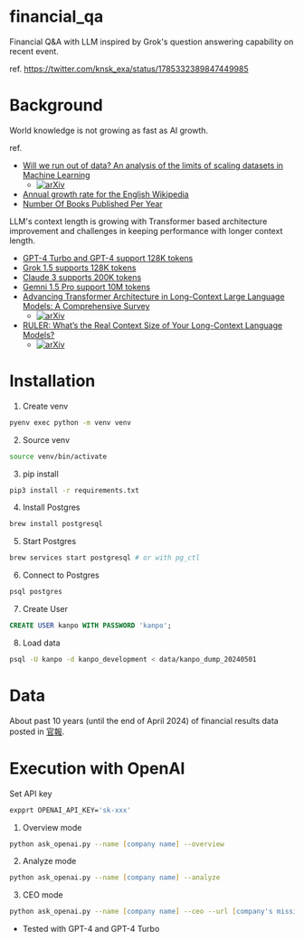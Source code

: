 # financial_qa
Financial Q&A with LLM inspired by Grok's question answering capability on recent event.

ref.
https://twitter.com/knsk_exa/status/1785332389847449985


# Background
World knowledge is not growing as fast as AI growth.

ref.
 - [Will we run out of data? An analysis of the limits of scaling datasets in Machine Learning](https://arxiv.org/abs/2211.04325)
    - [![arXiv](https://img.shields.io/badge/arXiv-2211.04325-a6dba0.svg)](https://arxiv.org/abs/2211.04325)
 - [Annual growth rate for the English Wikipedia](https://en.wikipedia.org/wiki/Wikipedia:Size_of_Wikipedia#Annual_growth_rate_for_the_English_Wikipedia)
 - [Number Of Books Published Per Year](https://wordsrated.com/number-of-books-published-per-year-2021/)

LLM's context length is growing with Transformer based architecture improvement and challenges in keeping performance with longer context length.
 - [GPT-4 Turbo and GPT-4 support 128K tokens](https://platform.openai.com/docs/models/gpt-4-turbo-and-gpt-4)
 - [Grok 1.5 supports 128K tokens](https://x.ai/blog/grok-1.5)
 - [Claude 3 supports 200K tokens](https://www.anthropic.com/news/claude-3-family)
 - [Gemni 1.5 Pro support 10M tokens](https://blog.google/technology/ai/google-gemini-next-generation-model-february-2024/#context-window)
 - [Advancing Transformer Architecture in Long-Context Large Language Models: A Comprehensive Survey](https://arxiv.org/abs/2311.12351)
    - [![arXiv](https://img.shields.io/badge/arXiv-2311.12351-a6dba0.svg)](https://arxiv.org/abs/2311.12351)
 - [RULER: What’s the Real Context Size of Your Long-Context Language Models?](https://arxiv.org/abs/2404.06654)
   - [![arXiv](https://img.shields.io/badge/arXiv-2404.06654-a6dba0.svg)](https://arxiv.org/abs/2404.06654)

# Installation
1) Create venv
```zsh
pyenv exec python -m venv venv
```

2) Source venv
```zsh
source venv/bin/activate
```

3) pip install
```zsh
pip3 install -r requirements.txt
```

4) Install Postgres
```zsh
brew install postgresql
```

5) Start Postgres
```zsh
brew services start postgresql # or with pg_ctl
```

6) Connect to Postgres
```zsh
psql postgres
```

7) Create User
```sql
CREATE USER kanpo WITH PASSWORD 'kanpo';
```

8) Load data
```zsh
psql -U kanpo -d kanpo_development < data/kanpo_dump_20240501
```

# Data
About past 10 years (until the end of April 2024) of financial results data posted in [官報](https://kanpou.npb.go.jp/).

# Execution with OpenAI
Set API key
```zsh
expprt OPENAI_API_KEY='sk-xxx'
```

1) Overview mode
```zsh
python ask_openai.py --name [company name] --overview
```

2) Analyze mode
```zsh
python ask_openai.py --name [company name] --analyze
```

3) CEO mode
```zsh
python ask_openai.py --name [company name] --ceo --url [company's mission web page url]
```

* Tested with GPT-4 and GPT-4 Turbo
